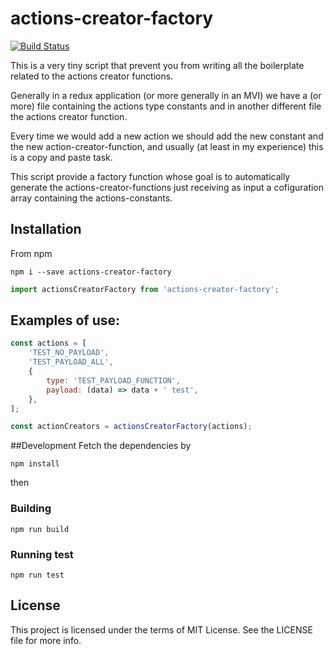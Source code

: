 # actions-creator-factory
[![Build Status](https://travis-ci.org/mattiaocchiuto/actions-creator-factory.svg?branch=master)](https://travis-ci.org/mattiaocchiuto/actions-creator-factory)

This is a very tiny script that prevent you from writing all the boilerplate related to the actions creator functions.

Generally in a redux application (or more generally in an MVI) we have a (or more) file containing the actions type constants and in another different file the actions creator function.

Every time we would add a new action we should add the new constant and the new action-creator-function, and usually (at least in my experience) this is a copy and paste task.

This script provide a factory function whose goal is to automatically generate the actions-creator-functions just receiving as input a cofiguration array containing the actions-constants.

## Installation
From npm
```
npm i --save actions-creator-factory
```
```javascript
import actionsCreatorFactory from 'actions-creator-factory';
```

## Examples of use:
```javascript
const actions = [
    'TEST_NO_PAYLOAD',
    'TEST_PAYLOAD_ALL',
    {
        type: 'TEST_PAYLOAD_FUNCTION',
        payload: (data) => data + ' test',
    },
];

const actionCreators = actionsCreatorFactory(actions);
```

##Development
Fetch the dependencies by
```
npm install
```
then
### Building
```
npm run build
```

### Running test
```
npm run test
```
  
## License
This project is licensed under the terms of MIT License. See the LICENSE file for more info.
